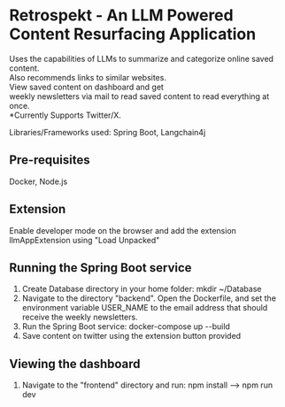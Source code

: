 # Retrospekt - An LLM Powered Content Resurfacing Application

Uses the capabilities of LLMs to summarize and categorize online saved content.\
Also recommends links to similar websites.\
View saved content on dashboard and get\
weekly newsletters via mail to read saved content to read everything at once.\
*Currently Supports Twitter/X.

Libraries/Frameworks used: Spring Boot, Langchain4j


## Pre-requisites
Docker, Node.js

## Extension
Enable developer mode on the browser and add the extension llmAppExtension using "Load Unpacked"

## Running the Spring Boot service
1. Create Database directory in your home folder: mkdir ~/Database
2. Navigate to the directory "backend". Open the Dockerfile, and
set the environment variable USER_NAME to the email address that should receive the weekly newsletters.
3. Run the Spring Boot service: docker-compose up --build
4. Save content on twitter using the extension button provided


## Viewing the dashboard
1. Navigate to the "frontend" directory and run: npm install --> npm run dev